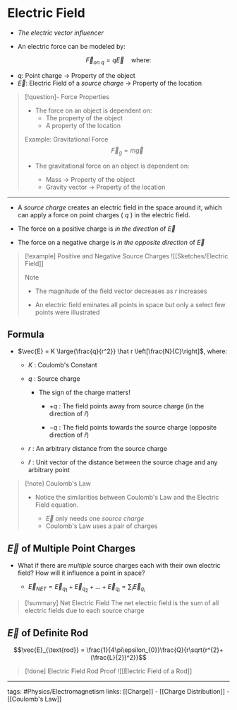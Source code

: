 # Electric Field
- *The electric vector influencer*

- An electric force can be modeled by:

$$\vec{F}_{\textit{on q}} = q \vec{E}\quad \text{where:}$$
- q: Point charge -> Property of the object
- $\vec{E}$: Electric Field of a *source charge* -> Property of the location

> [!question]- Force Properties
> - The force on an object is dependent on:
> 	- The property of the object
> 	- A property of the location
>
> Example: Gravitational Force
> $$
> \vec{F}_g = m \vec{g}
> $$
> - The gravitational force on an object is dependent on:
>
> 	- Mass -> Property of the object
> 	- Gravity vector -> Property of the location

---
- A *source charge* creates an electric field in the space around it, which can apply a force on point charges ( $q$ ) in the electric field.

- The force on a positive charge is *in the direction* of $\vec{E}$
- The force on a negative charge is *in the opposite direction* of $\vec{E}$

> [!example] Positive and Negative Source Charges
> ![[Sketches/Electric Field]]
> > [!note]
> > - The magnitude of the field vector decreases as $r$ increases
> >
> > - An electric field eminates all points in space but only a select few points were illustrated

## Formula
- $\vec{E} = K \large{\frac{q}{r^2}} \hat r \left[\frac{N}{C}\right]$, where:
	- $K$ : Coulomb's Constant

	- $q$ : Source charge
		- The sign of the charge matters!

			- $+q$ : The field points away from source charge
			(in the direction of $\hat r$)

			- $-q$ : The field points towards the source charge
			(opposite direction of $\hat r$)
	- $r$ : An arbitrary distance from the source charge
	- $\hat r$ : Unit vector of the distance between the source chage and any arbitrary point

> [!note] Coulomb's Law
> - Notice the similarities between Coulomb's Law and the Electric Field equation.
>   
> 	- $\vec{E}$ only needs one *source charge*
> 	- Coulomb's Law uses a pair of charges

## $\vec{E}$ of Multiple Point Charges
- What if there are *multiple* source charges each with their own electric field? How will it influence a point in space?

	- $\vec{E}_{NET} = \vec{E}_{q_1} + \vec{E}_{q_2} + ... + \vec{E}_{q_i} = \displaystyle \sum_i \vec{E}_{q_i}$

> [!summary] Net Electric Field
> The net electric field is the sum of all electric fields due to each source charge

## $\vec{E}$ of Definite Rod
$$\vec{E}_{\text{rod}} = \frac{1}{4\pi\epsilon_{0}}\frac{Q}{r\sqrt{r^{2}+(\frac{L}{2})^2}}$$

> [!done] Electric Field Rod Proof
> ![[Electric Field of a Rod]]


---
tags: #Physics/Electromagnetism 
links: [[Charge]] - [[Charge Distribution]] - [[Coulomb's Law]]